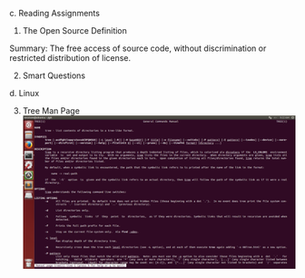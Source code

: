 c. Reading Assignments

1. The Open Source Definition

Summary: The free access of source code, without discrimination or restricted distribution of license.

2. Smart Questions
	



d. Linux

3. Tree Man Page
![alt text](https://github.com/MarkWesterhoff/CSCI-2960-Labs/blob/master/tree-man-page.png "Tree Man Page")